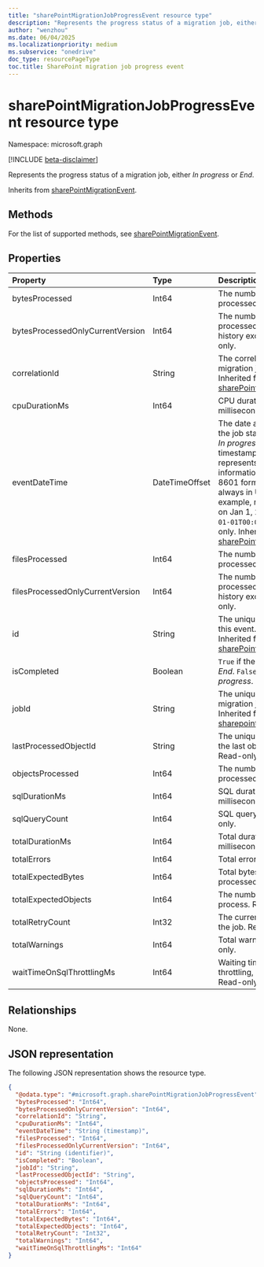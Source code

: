 ```yaml
---
title: "sharePointMigrationJobProgressEvent resource type"
description: "Represents the progress status of a migration job, either in progress or end."
author: "wenzhou"
ms.date: 06/04/2025
ms.localizationpriority: medium
ms.subservice: "onedrive"
doc_type: resourcePageType
toc.title: SharePoint migration job progress event
---
```


# sharePointMigrationJobProgressEvent resource type

Namespace: microsoft.graph

[!INCLUDE [beta-disclaimer](../../includes/beta-disclaimer.md)]

Represents the progress status of a migration job, either *In progress* or *End*.

Inherits from [sharePointMigrationEvent](../resources/sharepointmigrationevent.md).

## Methods

For the list of supported methods, see [sharePointMigrationEvent](../resources/sharepointmigrationevent.md).

## Properties

|Property|Type|Description|
|:---|:---|:---|
|bytesProcessed|Int64|The number of bytes processed. Read-only.|
|bytesProcessedOnlyCurrentVersion|Int64|The number of bytes processed with version history excluded. Read-only. |
|correlationId|String|The correlation ID of a migration job. Read-only. Inherited from [sharePointMigrationEvent](../resources/sharepointmigrationevent.md).|
|cpuDurationMs|Int64|CPU duration in milliseconds. Read-only. |
|eventDateTime|DateTimeOffset|The date and time when the job status changes to *In progress* or *End*. The timestamp type represents date and time information using ISO 8601 format and is always in UTC. For example, midnight UTC on Jan 1, 2014 is `2014-01-01T00:00:00Z`. Read-only. Inherited from [sharePointMigrationEvent](../resources/sharepointmigrationevent.md).|
|filesProcessed|Int64|The number of files processed. Read-only. |
|filesProcessedOnlyCurrentVersion|Int64|The number of files processed with version history excluded. Read-only. |
|id|String|The unique identifier of this event. Read-only. Inherited from [sharePointMigrationEvent](../resources/sharepointmigrationevent.md).|
|isCompleted|Boolean|`True` if the job status is *End*. `False` if the job is *In progress*. Read-only. |
|jobId|String|The unique identifier of a migration job. Read-only. Inherited from [sharepointMigrationEvent](../resources/sharepointmigrationevent.md).|
|lastProcessedObjectId|String|The unique identifier of the last object processed. Read-only. |
|objectsProcessed|Int64|The number of objects processed. Read-only. |
|sqlDurationMs|Int64|SQL duration in milliseconds. Read-only. |
|sqlQueryCount|Int64|SQL query count. Read-only. |
|totalDurationMs|Int64|Total duration time in milliseconds. Read-only. |
|totalErrors|Int64|Total errors. Read-only. |
|totalExpectedBytes|Int64|Total bytes to be processed. Read-only. |
|totalExpectedObjects|Int64|The number of objects to process. Read-only. |
|totalRetryCount|Int32|The current retry count of the job. Read-only. |
|totalWarnings|Int64|Total warnings. Read-only. |
|waitTimeOnSqlThrottlingMs|Int64|Waiting time due to SQL throttling, in milliseconds. Read-only. |

## Relationships
None.

## JSON representation

The following JSON representation shows the resource type.
<!-- {
  "blockType": "resource",
  "keyProperty": "id",
  "@odata.type": "microsoft.graph.sharePointMigrationJobProgressEvent",
  "baseType": "microsoft.graph.sharePointMigrationEvent",
  "openType": false
}
-->
``` json
{
  "@odata.type": "#microsoft.graph.sharePointMigrationJobProgressEvent",
  "bytesProcessed": "Int64",
  "bytesProcessedOnlyCurrentVersion": "Int64",
  "correlationId": "String",
  "cpuDurationMs": "Int64",
  "eventDateTime": "String (timestamp)",
  "filesProcessed": "Int64",
  "filesProcessedOnlyCurrentVersion": "Int64",
  "id": "String (identifier)",
  "isCompleted": "Boolean",
  "jobId": "String",
  "lastProcessedObjectId": "String",
  "objectsProcessed": "Int64",
  "sqlDurationMs": "Int64",
  "sqlQueryCount": "Int64",
  "totalDurationMs": "Int64",
  "totalErrors": "Int64",
  "totalExpectedBytes": "Int64",
  "totalExpectedObjects": "Int64",
  "totalRetryCount": "Int32",
  "totalWarnings": "Int64",
  "waitTimeOnSqlThrottlingMs": "Int64"
}
```
